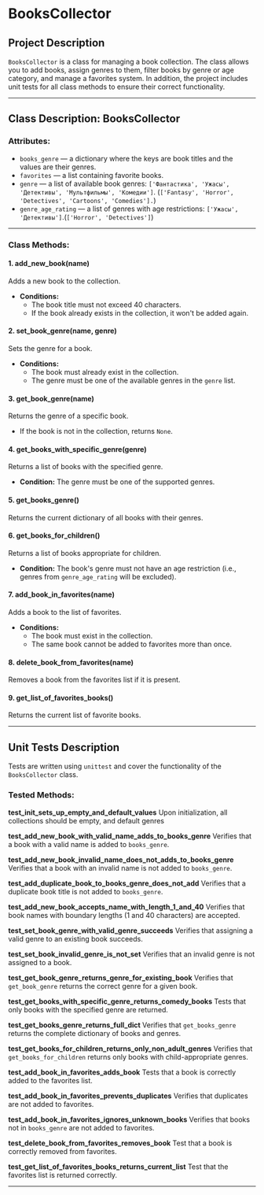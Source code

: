 # BooksCollector

## Project Description

`BooksCollector` is a class for managing a book collection. The class allows you to add books, assign genres to them, filter books by genre or age category, and manage a favorites system.
In addition, the project includes unit tests for all class methods to ensure their correct functionality.

---

## Class Description: BooksCollector

### Attributes:
- `books_genre` — a dictionary where the keys are book titles and the values are their genres.
- `favorites` — a list containing favorite books.
- `genre` — a list of available book genres: `['Фантастика', 'Ужасы', 'Детективы', 'Мультфильмы', 'Комедии']`. (`['Fantasy', 'Horror', 'Detectives', 'Cartoons', 'Comedies'].`)
- `genre_age_rating` — a list of genres with age restrictions: `['Ужасы', 'Детективы']`.(`['Horror', 'Detectives']`)

---

### Class Methods:

#### 1. **add_new_book(name)**  
Adds a new book to the collection.  
- **Conditions:**
  - The book title must not exceed 40 characters.
  - If the book already exists in the collection, it won't be added again.

#### 2. **set_book_genre(name, genre)**  
Sets the genre for a book.
- **Conditions:**
  - The book must already exist in the collection.
  - The genre must be one of the available genres in the `genre` list.

#### 3. **get_book_genre(name)**  
Returns the genre of a specific book.
- If the book is not in the collection, returns `None`.

#### 4. **get_books_with_specific_genre(genre)**  
Returns a list of books with the specified genre.
- **Condition:** The genre must be one of the supported genres.

#### 5. **get_books_genre()**  
Returns the current dictionary of all books with their genres.

#### 6. **get_books_for_children()**  
Returns a list of books appropriate for children.
- **Condition:** The book's genre must not have an age restriction (i.e., genres from `genre_age_rating` will be excluded).

#### 7. **add_book_in_favorites(name)**  
Adds a book to the list of favorites.
- **Conditions:**
  - The book must exist in the collection.
  - The same book cannot be added to favorites more than once.

#### 8. **delete_book_from_favorites(name)**  
Removes a book from the favorites list if it is present.

#### 9. **get_list_of_favorites_books()**  
Returns the current list of favorite books.

---

## Unit Tests Description

Tests are written using `unittest` and cover the functionality of the `BooksCollector` class.  

### Tested Methods:

**test_init_sets_up_empty_and_default_values**
    Upon initialization, all collections should be empty, and default genres  

**test_add_new_book_with_valid_name_adds_to_books_genre**
   Verifies that a book with a valid name is added to `books_genre`.

**test_add_new_book_invalid_name_does_not_adds_to_books_genre**
   Verifies that a book with an invalid name is not added to `books_genre`.

**test_add_duplicate_book_to_books_genre_does_not_add**
    Verifies that a duplicate book title is not added to `books_genre`.

**test_add_new_book_accepts_name_with_length_1_and_40**
    Verifies that book names with boundary lengths (1 and 40 characters) are accepted.

**test_set_book_genre_with_valid_genre_succeeds**
    Verifies that assigning a valid genre to an existing book succeeds.

**test_set_book_invalid_genre_is_not_set**
    Verifies that an invalid genre is not assigned to a book.

**test_get_book_genre_returns_genre_for_existing_book**
    Verifies that `get_book_genre` returns the correct genre for a given book.

**test_get_books_with_specific_genre_returns_comedy_books**
    Tests that only books with the specified genre are returned.

**test_get_books_genre_returns_full_dict**
    Verifies that `get_books_genre` returns the complete dictionary of books and genres.

**test_get_books_for_children_returns_only_non_adult_genres**
    Verifies that `get_books_for_children` returns only books with child-appropriate genres.

**test_add_book_in_favorites_adds_book**
    Tests that a book is correctly added to the favorites list.

**test_add_book_in_favorites_prevents_duplicates**
    Verifies that duplicates are not added to favorites.

**test_add_book_in_favorites_ignores_unknown_books**
    Verifies that books not in `books_genre` are not added to favorites.

**test_delete_book_from_favorites_removes_book**
    Test that a book is correctly removed from favorites.

**test_get_list_of_favorites_books_returns_current_list**
    Test that the favorites list is returned correctly.

---
